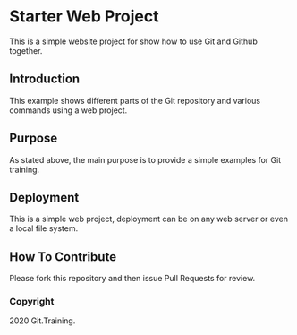# Starter Web Project

This is a simple website project for show how to use Git and Github together.

## Introduction

This example shows different parts of the Git repository and various commands using a web project.

## Purpose

As stated above, the main purpose is to provide a simple examples for Git training.

## Deployment

This is a simple web project, deployment can be on any web server or even a local file system.

## How To Contribute

Please fork this repository and then issue Pull Requests for review.

### Copyright
2020 Git.Training.